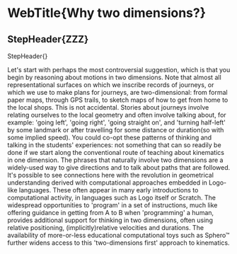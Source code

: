 # WebTitle{Why two dimensions?}

## StepHeader{ZZZ}

StepHeader{}

Let's start with perhaps the most controversial suggestion, which is that you begin by reasoning about motions in two dimensions. Note that almost all representational surfaces on which we inscribe records of journeys, or which we use to make plans for journeys, are two-dimensional: from formal paper maps, through GPS trails, to sketch maps of how to get from home to the local shops. This is not accidental. Stories about journeys involve relating ourselves to the local geometry and often involve talking about, for example: 'going left', 'going right', 'going straight on', and 'turning half-left' by some landmark or after travelling for some distance or duration(so with some implied speed). You could co-opt these patterns of thinking and talking in the students' experiences: not something that can so readily be done if we start along the conventional route of teaching about kinematics in one dimension. The phrases that naturally involve two dimensions are a widely-used way to give directions and to talk about paths that are followed. It's possible to see connections here with the revolution in geometrical understanding derived with computational approaches embedded in Logo-like languages. These often appear in many early introductions to computational activity, in languages such as Logo itself or Scratch. The widespread opportunities to 'program' in a set of instructions, much like offering guidance in getting from A to B when 'programming' a human, provides additional support for thinking in two dimensions, often using relative positioning, (implicitly)relative velocities and durations. The availability of more-or-less educational computational toys such as Sphero™ further widens access to this 'two-dimensions first' approach to kinematics.
